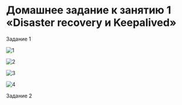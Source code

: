 # Домашнее задание к занятию 1 «Disaster recovery и Keepalived»
Задание 1

![1](https://github.com/ZelinskiyAN/test-zabbix/assets/149052655/3f58fb96-2f77-4b6c-b424-bd39a3971013)

![2](https://github.com/ZelinskiyAN/test-zabbix/assets/149052655/dd87e054-40d7-4301-9656-68b27d6046a4)

![3](https://github.com/ZelinskiyAN/test-zabbix/assets/149052655/b7205798-62ab-4c04-9311-070c40cb56d0)

![4](https://github.com/ZelinskiyAN/test-zabbix/assets/149052655/b5478e0b-24ee-44df-a3e7-c397ede56170)


Задание 2

